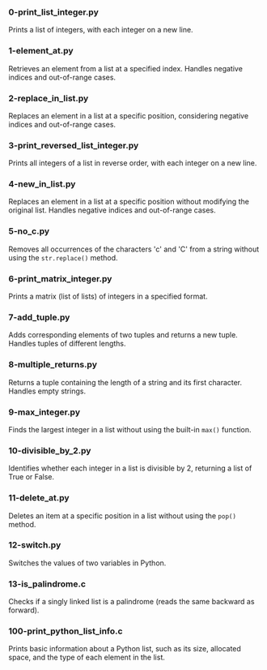 ### 0-print_list_integer.py
Prints a list of integers, with each integer on a new line.

### 1-element_at.py
Retrieves an element from a list at a specified index. Handles negative indices and out-of-range cases.

### 2-replace_in_list.py
Replaces an element in a list at a specific position, considering negative indices and out-of-range cases.

### 3-print_reversed_list_integer.py
Prints all integers of a list in reverse order, with each integer on a new line.

### 4-new_in_list.py
Replaces an element in a list at a specific position without modifying the original list. Handles negative indices and out-of-range cases.

### 5-no_c.py
Removes all occurrences of the characters 'c' and 'C' from a string without using the `str.replace()` method.

### 6-print_matrix_integer.py
Prints a matrix (list of lists) of integers in a specified format.

### 7-add_tuple.py
Adds corresponding elements of two tuples and returns a new tuple. Handles tuples of different lengths.

### 8-multiple_returns.py
Returns a tuple containing the length of a string and its first character. Handles empty strings.

### 9-max_integer.py
Finds the largest integer in a list without using the built-in `max()` function.

### 10-divisible_by_2.py
Identifies whether each integer in a list is divisible by 2, returning a list of True or False.

### 11-delete_at.py
Deletes an item at a specific position in a list without using the `pop()` method.

### 12-switch.py
Switches the values of two variables in Python.

### 13-is_palindrome.c
Checks if a singly linked list is a palindrome (reads the same backward as forward).

### 100-print_python_list_info.c
Prints basic information about a Python list, such as its size, allocated space, and the type of each element in the list.

